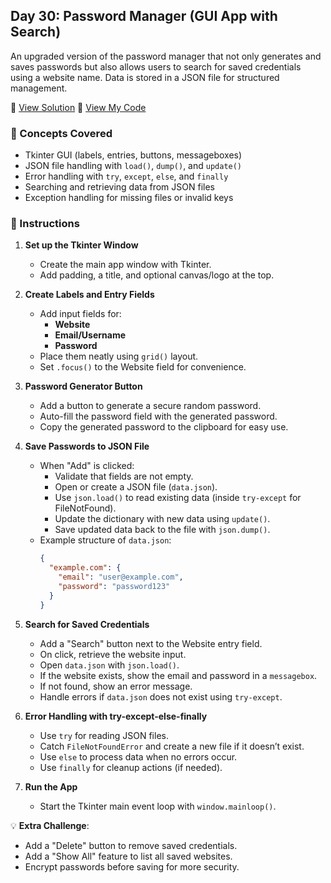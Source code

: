## Day 30: Password Manager (GUI App with Search)  
An upgraded version of the password manager that not only generates and saves passwords but also allows users to search for saved credentials using a website name. Data is stored in a JSON file for structured management.  

📄 [View Solution](solution/solution.py) 📄 [View My Code](d30.py)  

### 🧠 Concepts Covered
- Tkinter GUI (labels, entries, buttons, messageboxes)  
- JSON file handling with `load()`, `dump()`, and `update()`  
- Error handling with `try`, `except`, `else`, and `finally`  
- Searching and retrieving data from JSON files  
- Exception handling for missing files or invalid keys  

### 📝 Instructions

1. **Set up the Tkinter Window**  
   - Create the main app window with Tkinter.  
   - Add padding, a title, and optional canvas/logo at the top.  

2. **Create Labels and Entry Fields**  
   - Add input fields for:  
     - **Website**  
     - **Email/Username**  
     - **Password**  
   - Place them neatly using `grid()` layout.  
   - Set `.focus()` to the Website field for convenience.  

3. **Password Generator Button**  
   - Add a button to generate a secure random password.  
   - Auto-fill the password field with the generated password.  
   - Copy the generated password to the clipboard for easy use.  

4. **Save Passwords to JSON File**  
   - When "Add" is clicked:  
     - Validate that fields are not empty.  
     - Open or create a JSON file (`data.json`).  
     - Use `json.load()` to read existing data (inside `try-except` for FileNotFound).  
     - Update the dictionary with new data using `update()`.  
     - Save updated data back to the file with `json.dump()`.  
   - Example structure of `data.json`:  
     ```json
     {
       "example.com": {
         "email": "user@example.com",
         "password": "password123"
       }
     }
     ```  

5. **Search for Saved Credentials**  
   - Add a "Search" button next to the Website entry field.  
   - On click, retrieve the website input.  
   - Open `data.json` with `json.load()`.  
   - If the website exists, show the email and password in a `messagebox`.  
   - If not found, show an error message.  
   - Handle errors if `data.json` does not exist using `try-except`.  

6. **Error Handling with try-except-else-finally**  
   - Use `try` for reading JSON files.  
   - Catch `FileNotFoundError` and create a new file if it doesn’t exist.  
   - Use `else` to process data when no errors occur.  
   - Use `finally` for cleanup actions (if needed).  

7. **Run the App**  
   - Start the Tkinter main event loop with `window.mainloop()`.  

💡 **Extra Challenge**:  
- Add a "Delete" button to remove saved credentials.  
- Add a "Show All" feature to list all saved websites.  
- Encrypt passwords before saving for more security.  
